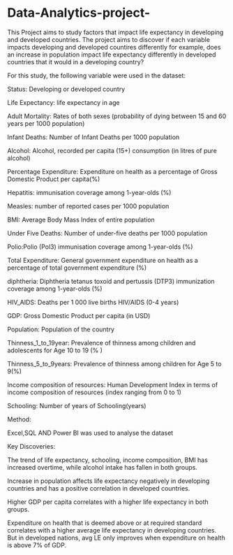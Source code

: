# Data-Analytics-project-

This Project aims to study factors that impact life expectancy in developing and developed countries. The project aims to discover if each variable impacts developing and developed countires differently for example, does an increase in population impact life expectancy differently in developed countries that it would in a developing country?

For this study, the following variable were used in the dataset:

Status: Developing or developed country

Life Expectancy: life expectancy in age

Adult Mortality: Rates of both sexes (probability of dying between 15 and 60 years per 1000 population)

Infant Deaths: Number of Infant Deaths per 1000 population

Alcohol: Alcohol, recorded per capita (15+) consumption (in litres of pure alcohol)

Percentage Expenditure: Expenditure on health as a percentage of Gross Domestic Product per capita(%)

Hepatitis: immunisation coverage among 1-year-olds (%)

Measles: number of reported cases per 1000 population

BMI: Average Body Mass Index of entire population

Under Five Deaths: Number of under-five deaths per 1000 population

Polio:Polio (Pol3) immunisation coverage among 1-year-olds (%)

Total Expenditure: General government expenditure on health as a percentage of total government expenditure (%)

diphtheria: Diphtheria tetanus toxoid and pertussis (DTP3) immunization coverage among 1-year-olds (%)

HIV_AIDS: Deaths per 1 000 live births HIV/AIDS (0-4 years)

GDP: Gross Domestic Product per capita (in USD)

Population: Population of the country

Thinness_1_to_19year: Prevalence of thinness among children and adolescents for Age 10 to 19 (% )

Thinness_5_to_9years: Prevalence of thinness among children for Age 5 to 9(%)

Income composition of resources: Human Development Index in terms of income composition of resources (index ranging from 0 to 1)

Schooling: Number of years of Schooling(years)




Method:

Excel,SQL AND Power BI was used to analyse the dataset




Key Discoveries:

The trend of life expectancy, schooling, income composition, BMI has increased overtime, while alcohol intake has fallen in both groups.

Increase in population affects life expectancy negatively in developing countries and has a positive correlation in developed countries.

Higher GDP per capita correlates with a higher life expectancy in both groups.

Expenditure on health that is deemed above or at required standard correlates with a higher average life expectancy in developing countries. But in developed nations, avg LE only improves when expenditure on health is above 7% of GDP.

